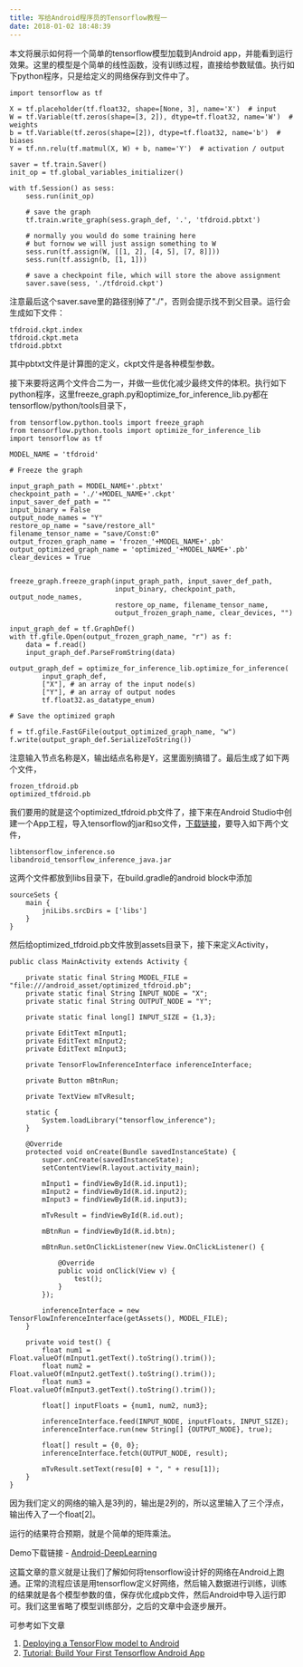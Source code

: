 ```yaml
---
title: 写给Android程序员的Tensorflow教程一
date: 2018-01-02 18:48:39
---
```


本文将展示如何将一个简单的tensorflow模型加载到Android app，并能看到运行效果。这里的模型是个简单的线性函数，没有训练过程，直接给参数赋值。执行如下python程序，只是给定义的网络保存到文件中了。

```
import tensorflow as tf

X = tf.placeholder(tf.float32, shape=[None, 3], name='X')  # input
W = tf.Variable(tf.zeros(shape=[3, 2]), dtype=tf.float32, name='W')  # weights
b = tf.Variable(tf.zeros(shape=[2]), dtype=tf.float32, name='b')  # biases
Y = tf.nn.relu(tf.matmul(X, W) + b, name='Y')  # activation / output

saver = tf.train.Saver()
init_op = tf.global_variables_initializer()

with tf.Session() as sess:
    sess.run(init_op)

    # save the graph
    tf.train.write_graph(sess.graph_def, '.', 'tfdroid.pbtxt')

    # normally you would do some training here
    # but fornow we will just assign something to W
    sess.run(tf.assign(W, [[1, 2], [4, 5], [7, 8]]))
    sess.run(tf.assign(b, [1, 1]))

    # save a checkpoint file, which will store the above assignment
    saver.save(sess, './tfdroid.ckpt')
```

注意最后这个saver.save里的路径别掉了"./"，否则会提示找不到父目录。运行会生成如下文件：

```
tfdroid.ckpt.index
tfdroid.ckpt.meta
tfdroid.pbtxt
```

其中pbtxt文件是计算图的定义，ckpt文件是各种模型参数。

接下来要将这两个文件合二为一，并做一些优化减少最终文件的体积。执行如下python程序，这里freeze_graph.py和optimize_for_inference_lib.py都在tensorflow/python/tools目录下，

```
from tensorflow.python.tools import freeze_graph
from tensorflow.python.tools import optimize_for_inference_lib
import tensorflow as tf

MODEL_NAME = 'tfdroid'

# Freeze the graph

input_graph_path = MODEL_NAME+'.pbtxt'
checkpoint_path = './'+MODEL_NAME+'.ckpt'
input_saver_def_path = ""
input_binary = False
output_node_names = "Y"
restore_op_name = "save/restore_all"
filename_tensor_name = "save/Const:0"
output_frozen_graph_name = 'frozen_'+MODEL_NAME+'.pb'
output_optimized_graph_name = 'optimized_'+MODEL_NAME+'.pb'
clear_devices = True


freeze_graph.freeze_graph(input_graph_path, input_saver_def_path,
                          input_binary, checkpoint_path, output_node_names,
                          restore_op_name, filename_tensor_name,
                          output_frozen_graph_name, clear_devices, "")

input_graph_def = tf.GraphDef()
with tf.gfile.Open(output_frozen_graph_name, "r") as f:
    data = f.read()
    input_graph_def.ParseFromString(data)

output_graph_def = optimize_for_inference_lib.optimize_for_inference(
        input_graph_def,
        ["X"], # an array of the input node(s)
        ["Y"], # an array of output nodes
        tf.float32.as_datatype_enum)

# Save the optimized graph

f = tf.gfile.FastGFile(output_optimized_graph_name, "w")
f.write(output_graph_def.SerializeToString())
```

注意输入节点名称是X，输出结点名称是Y，这里面别搞错了。最后生成了如下两个文件，

```
frozen_tfdroid.pb
optimized_tfdroid.pb
```

我们要用的就是这个optimized_tfdroid.pb文件了，接下来在Android Studio中创建一个App工程，导入tensorflow的jar和so文件，[下载链接](https://ci.tensorflow.org/view/Nightly/job/nightly-android/)，要导入如下两个文件，

```
libtensorflow_inference.so
libandroid_tensorflow_inference_java.jar
```

这两个文件都放到libs目录下，在build.gradle的android block中添加

```
sourceSets {
    main {
        jniLibs.srcDirs = ['libs']
    }
}
```

然后给optimized_tfdroid.pb文件放到assets目录下，接下来定义Activity，

```
public class MainActivity extends Activity {

    private static final String MODEL_FILE = "file:///android_asset/optimized_tfdroid.pb";
    private static final String INPUT_NODE = "X";
    private static final String OUTPUT_NODE = "Y";

    private static final long[] INPUT_SIZE = {1,3};

    private EditText mInput1;
    private EditText mInput2;
    private EditText mInput3;

    private TensorFlowInferenceInterface inferenceInterface;

    private Button mBtnRun;

    private TextView mTvResult;

    static {
        System.loadLibrary("tensorflow_inference");
    }

    @Override
    protected void onCreate(Bundle savedInstanceState) {
        super.onCreate(savedInstanceState);
        setContentView(R.layout.activity_main);

        mInput1 = findViewById(R.id.input1);
        mInput2 = findViewById(R.id.input2);
        mInput3 = findViewById(R.id.input3);

        mTvResult = findViewById(R.id.out);

        mBtnRun = findViewById(R.id.btn);

        mBtnRun.setOnClickListener(new View.OnClickListener() {

            @Override
            public void onClick(View v) {
                test();
            }
        });

        inferenceInterface = new TensorFlowInferenceInterface(getAssets(), MODEL_FILE);
    }

    private void test() {
        float num1 = Float.valueOf(mInput1.getText().toString().trim());
        float num2 = Float.valueOf(mInput2.getText().toString().trim());
        float num3 = Float.valueOf(mInput3.getText().toString().trim());

        float[] inputFloats = {num1, num2, num3};

        inferenceInterface.feed(INPUT_NODE, inputFloats, INPUT_SIZE);
        inferenceInterface.run(new String[] {OUTPUT_NODE}, true);

        float[] result = {0, 0};
        inferenceInterface.fetch(OUTPUT_NODE, result);

        mTvResult.setText(resu[0] + ", " + resu[1]);
    }
}
```

因为我们定义的网络的输入是3列的，输出是2列的，所以这里输入了三个浮点，输出传入了一个float[2]。

运行的结果符合预期，就是个简单的矩阵乘法。

Demo下载链接 - [Android-DeepLearning](https://github.com/dingjikerbo/Android-DeepLearning/tree/master/test1)

这篇文章的意义就是让我们了解如何将tensorflow设计好的网络在Android上跑通。正常的流程应该是用tensorflow定义好网络，然后输入数据进行训练，训练的结果就是各个模型参数的值，保存优化成pb文件，然后Android中导入运行即可。我们这里省略了模型训练部分，之后的文章中会逐步展开。

可参考如下文章
1. [Deploying a TensorFlow model to Android](https://medium.com/joytunes/deploying-a-tensorflow-model-to-android-69d04d1b0cba)
2. [Tutorial: Build Your First Tensorflow Android App](https://omid.al/posts/2017-02-20-Tutorial-Build-Your-First-Tensorflow-Android-App.html)

